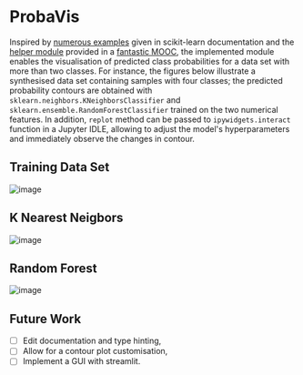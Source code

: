 # ProbaVis
Inspired by [numerous examples](https://scikit-learn.org/stable/auto_examples/index.html) given in scikit-learn documentation and the [helper module](https://github.com/INRIA/scikit-learn-mooc/blob/main/python_scripts/helpers/plotting.py) provided in a [fantastic MOOC](https://www.fun-mooc.fr/en/courses/machine-learning-python-scikit-learn/), the implemented module enables the visualisation of predicted class probabilities for a data set with more than two classes. For instance, the figures below illustrate a synthesised data set containing samples with four classes; the predicted probability contours are obtained with `sklearn.neighbors.KNeighborsClassifier` and `sklearn.ensemble.RandomForestClassifier` trained on the two numerical features. In addition, `replot` method can be passed to `ipywidgets.interact` function in a Jupyter IDLE, allowing to adjust the model's hyperparameters and immediately observe the changes in contour. 
## Training Data Set
![image](https://user-images.githubusercontent.com/94805866/166163074-6eb26a9d-d6c6-4c7d-860a-1bf9d9e1c5b7.png)

## K Nearest Neigbors
![image](https://user-images.githubusercontent.com/94805866/166163537-976b8c0d-911d-4fa9-8571-5b625a734a8d.png)

## Random Forest
![image](https://user-images.githubusercontent.com/94805866/166163493-3c123e4a-2a98-4922-8a97-4122d0d02d0d.png)

## Future Work
- [ ] Edit documentation and type hinting,
- [ ] Allow for a contour plot customisation,
- [ ] Implement a GUI with streamlit.
